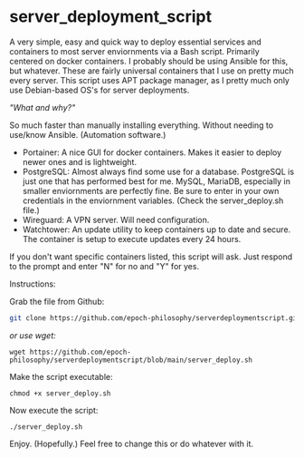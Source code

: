 # server_deployment_script
A very simple, easy and quick way to deploy essential services and containers to most server enviornments via a Bash script. Primarily centered on docker containers. I probably should be using Ansible for this, but whatever.
These are fairly universal containers that I use on pretty much every server. This script uses APT package manager, as I pretty much only use Debian-based OS's for server deployments.

*"What and why?"*

So much faster than manually installing everything. Without needing to use/know Ansible. (Automation software.)
- Portainer: A nice GUI for docker containers. Makes it easier to deploy newer ones and is lightweight.
- PostgreSQL: Almost always find some use for a database. PostgreSQL is just one that has performed best for me. MySQL, MariaDB, especially in smaller enviornments are perfectly fine. Be sure to enter in your own credentials in the enviornment variables. (Check the server_deploy.sh file.)
- Wireguard: A VPN server. Will need configuration.
- Watchtower: An update utility to keep containers up to date and secure. The container is setup to execute updates every 24 hours.

If you don't want specific containers listed, this script will ask. Just respond to the prompt and enter "N" for no and "Y" for yes.

Instructions:

Grab the file from Github:
```bash
git clone https://github.com/epoch-philosophy/serverdeploymentscript.git
```
*or use wget:*
```
wget https://github.com/epoch-philosophy/serverdeploymentscript/blob/main/server_deploy.sh
```
Make the script executable:

```
chmod +x server_deploy.sh
```

Now execute the script:
```
./server_deploy.sh
```

Enjoy. (Hopefully.) Feel free to change this or do whatever with it.
